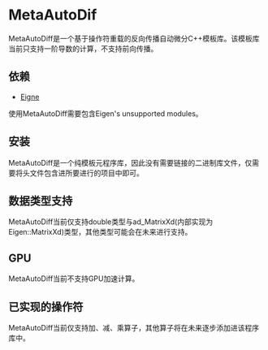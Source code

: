 # MetaAutoDif
MetaAutoDiff是一个基于操作符重载的反向传播自动微分C++模板库。该模板库当前只支持一阶导数的计算，不支持前向传播。

## 依赖
- [Eigne](http://eigen.tuxfamily.org/index.php?title=Main_Page)

使用MetaAutoDiff需要包含Eigen's unsupported modules。

## 安装
MetaAutoDiff是一个纯模板元程序库，因此没有需要链接的二进制库文件，仅需要将头文件包含进所要进行的项目中即可。

## 数据类型支持
MetaAutoDiff当前仅支持double类型与ad_MatrixXd(内部实现为Eigen::MatrixXd)类型，其他类型可能会在未来进行支持。

## GPU
MetaAutoDiff当前不支持GPU加速计算。

## 已实现的操作符
MetaAutoDiff当前仅支持加、减、乘算子，其他算子将在未来逐步添加进该程序库中。